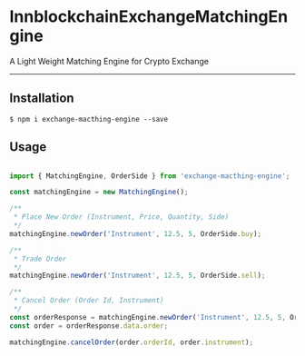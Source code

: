 # InnblockchainExchangeMatchingEngine
A Light Weight Matching Engine for Crypto Exchange

---

## Installation
```shell
$ npm i exchange-macthing-engine --save 
```

## Usage
```js

import { MatchingEngine, OrderSide } from 'exchange-macthing-engine';

const matchingEngine = new MatchingEngine();

/**
 * Place New Order (Instrument, Price, Quantity, Side)
 */
matchingEngine.newOrder('Instrument', 12.5, 5, OrderSide.buy);

/**
 * Trade Order
 */
matchingEngine.newOrder('Instrument', 12.5, 5, OrderSide.sell);

/**
 * Cancel Order (Order Id, Instrument)
 */
const orderResponse = matchingEngine.newOrder('Instrument', 12.5, 5, OrderSide.sell);
const order = orderResponse.data.order;

matchingEngine.cancelOrder(order.orderId, order.instrument);

```